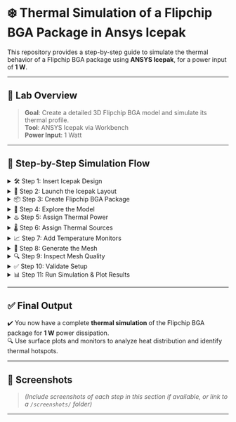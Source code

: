 # ❄️ Thermal Simulation of a Flipchip BGA Package in Ansys Icepak

This repository provides a step-by-step guide to simulate the thermal behavior of a Flipchip BGA package using **ANSYS Icepak**, for a power input of **1 W**.

---

## 🧊 Lab Overview

> **Goal**: Create a detailed 3D Flipchip BGA model and simulate its thermal profile.  
> **Tool**: ANSYS Icepak via Workbench  
> **Power Input**: 1 Watt  

---

## 🚀 Step-by-Step Simulation Flow

<details>
  <summary>🛠️ Step 1: Insert Icepak Design</summary>

- Open **Ansys Workbench**  
- Go to: `Project` → `Insert Icepak Design`
</details>

<details>
  <summary>🧭 Step 2: Launch the Icepak Layout</summary>

- Click the **Icepak** tab from the top toolbar  
- The layout environment will open
</details>

<details>
  <summary>📦 Step 3: Create Flipchip BGA Package</summary>

Navigate to: `Icepak` → `Toolkit` → `Geometry` → `Packages` → `Flipchip_BGA`  
Configure:


✅ Click **OK** to generate the model
</details>

<details>
  <summary>📂 Step 4: Explore the Model</summary>

In the **Model Tree**, expand the **Solids** to see:

- Substrate  
- Die  
- Underfill  
...and more
</details>

<details>
  <summary>♨️ Step 5: Assign Thermal Power</summary>

- Navigate to: `Project Manager` → `Thermal`  
- Set `Power = 1 W` → Click **OK**
</details>

<details>
  <summary>🌡️ Step 6: Assign Thermal Sources</summary>

- Select: `Flipchip-BGA1_substrate`  
- Right-click → `Assign Thermal` → `Source`  
- Set: `Thermal Condition = Ambient Temperature`  
- Click **OK**  
- Delete any extra thermal items (e.g., `Flipchip_BGA_trace1`)
</details>

<details>
  <summary>📈 Step 7: Add Temperature Monitors</summary>

Assign **Temperature Monitors** to:

- Substrate  
- Die  
- Underfill  

→ Use: `Assign Monitor` → `Point` → Select **Temperature** → **OK**
</details>

<details>
  <summary>🧩 Step 8: Generate the Mesh</summary>

- Navigate to the **Mesh** tab  
- `Simulation` → `Generate Mesh` → **Save** → Click **OK**
</details>

<details>
  <summary>🔍 Step 9: Inspect Mesh Quality</summary>

- In `Mesh Visualization`, click **Quality**  
- Check:
  - Face Alignment  
  - Skewness  
  - Volume
</details>

<details>
  <summary>✅ Step 10: Validate Setup</summary>

Click `Validate` from the top bar  
✅ Ensure all validation checks pass (green ticks)
</details>

<details>
  <summary>📊 Step 11: Run Simulation & Plot Results</summary>

- Click `Analyze All`  
- Select the Flipchip BGA model  
- Go to: `Plot Field` → Select `Temperature`  
- Enable:
  - **Specify Name**
  - **Specify Folder**
  - **Plot on Surface Only**
- Enable **Gaussian Smoothing**  
- Click **OK** → then **Done**
</details>

---

## ✅ Final Output

✔️ You now have a complete **thermal simulation** of the Flipchip BGA package for **1 W** power dissipation.  
🔍 Use surface plots and monitors to analyze heat distribution and identify thermal hotspots.

---

## 📸 Screenshots

> *(Include screenshots of each step in this section if available, or link to a `/screenshots/` folder)*

---
